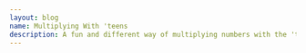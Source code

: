 ```yaml
---
layout: blog
name: Multiplying With 'teens
description: A fun and different way of multiplying numbers with the 'teens ! (12, 13...,19)
---
```


